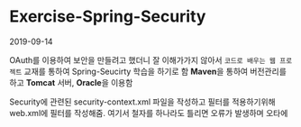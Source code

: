 # Exercise-Spring-Security


2019-09-14

OAuth를 이용하여 보안을 만들려고 했더니 잘 이해가가지 않아서 `코드로 배우는 웹 프로젝트` 교재를 통하여 Spring-Seucirty 학습을 하기로 함 
**Maven**을 통하여 버전관리를 하고 **Tomcat** 서버, **Oracle**을 이용함
  
  
  
  
Security에 관련된 security-context.xml 파일을 작성하고 필터를 적용하기위해 web.xml에 필터를 작성해줌. 여기서 철자를 하나라도 틀리면 오류가 발생하며 오타에 
